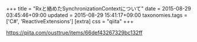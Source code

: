 +++
title = "Rxと絡めたSynchronizationContextについて"
date = 2015-08-29 03:45:46+09:00
updated = 2015-08-29 15:41:17+09:00
taxonomies.tags = ['C#', 'ReactiveExtensions']
[extra]
css = "qiita"
+++

<https://qiita.com/ousttrue/items/66def43267329bc132ff>

